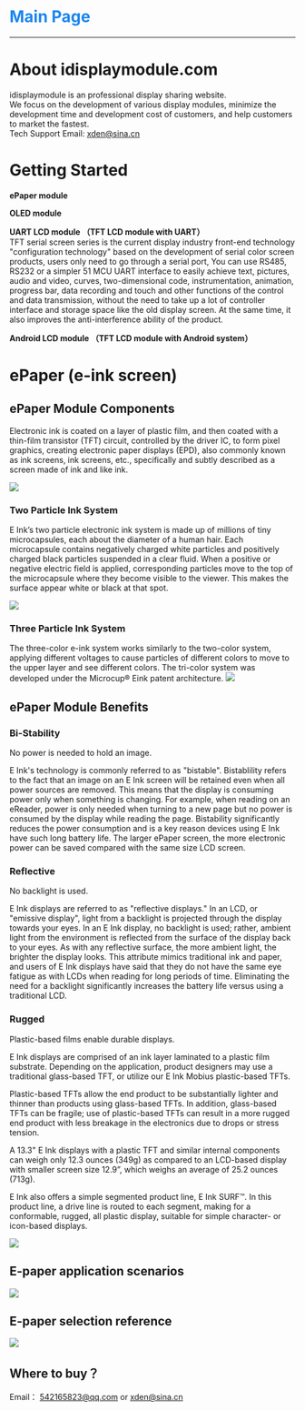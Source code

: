 
<!-- _coverpage.md -->

# <font color=#1C86EE>Main Page</font>
***
# About idisplaymodule.com
idisplaymodule is an professional display sharing website.  
We focus on the development of various display modules, minimize the development time and development cost of customers, and help customers to market the fastest.  
Tech Support Email: xden@sina.cn

# Getting Started
**ePaper module**

**OLED module**

**UART LCD module （TFT LCD module with UART）**   
TFT serial screen series is the current display industry front-end technology "configuration technology" based on the development of serial color screen products, users only need to go through a serial port, You can use RS485, RS232 or a simpler 51 MCU UART interface to easily achieve text, pictures, audio and video, curves, two-dimensional code, instrumentation, animation, progress bar, data recording and touch and other functions of the control and data transmission, without the need to take up a lot of controller interface and storage space like the old display screen. At the same time, it also improves the anti-interference ability of the product.  

**Android LCD module （TFT LCD module with Android system）**

# **ePaper (e-ink screen)**

## ePaper Module Components 

Electronic ink is coated on a layer of plastic film, and then coated with a thin-film transistor (TFT) circuit, controlled by the driver IC, to form pixel graphics, creating electronic paper displays (EPD), also commonly known as ink screens, ink screens, etc., specifically and subtly described as a screen made of ink and like ink.

![](电子纸组成.jpg)
### Two Particle Ink System <!-- {docsify-ignore} -->  
E Ink’s two particle electronic ink system is made up of millions of tiny microcapsules, each about the diameter of a human hair.  Each microcapsule contains negatively charged white particles and positively charged black particles suspended in a clear fluid.  When a positive or negative electric field is applied, corresponding particles move to the top of the microcapsule where they become visible to the viewer.  This makes the surface appear white or black at that spot.

![](双色电子墨水原理.gif)
### Three Particle Ink System <!-- {docsify-ignore} -->

The three-color e-ink system works similarly to the two-color system, applying different voltages to cause particles of different colors to move to the upper layer and see different colors. The tri-color system was developed under the Microcup® Eink patent architecture.
![](三色电子墨水原理.gif)
## ePaper Module Benefits 


### Bi-Stability <!-- {docsify-ignore} -->

No power is needed to hold an image.

E Ink's technology is commonly referred to as "bistable". Bistablility refers to the fact that an image on an E Ink screen will be retained even when all power sources are removed. This means that the display is consuming power only when something is changing. For example, when reading on an eReader, power is only needed when turning to a new page but no power is consumed by the display while reading the page. Bistability significantly reduces the power consumption and is a key reason devices using E Ink have such long battery life. The larger ePaper screen, the more electronic power can be saved compared with the same size LCD screen.

### Reflective <!-- {docsify-ignore} -->
 
No backlight is used.

E Ink displays are referred to as "reflective displays." In an LCD, or "emissive display", light from a backlight is projected through the display towards your eyes. In an E Ink display, no backlight is used; rather, ambient light from the environment is reflected from the surface of the display back to your eyes. As with any reflective surface, the more ambient light, the brighter the display looks. This attribute mimics traditional ink and paper, and users of E Ink displays have said that they do not have the same eye fatigue as with LCDs when reading for long periods of time. Eliminating the need for a backlight significantly increases the battery life versus using a traditional LCD.

### Rugged <!-- {docsify-ignore} -->

Plastic-based films enable durable displays.

E Ink displays are comprised of an ink layer laminated to a plastic film substrate. Depending on the application, product designers may use a traditional glass-based TFT, or utilize our E Ink Mobius plastic-based TFTs.

Plastic-based TFTs allow the end product to be substantially lighter and thinner than products using glass-based TFTs. In addition, glass-based TFTs can be fragile; use of plastic-based TFTs can result in a more rugged end product with less breakage in the electronics due to drops or stress tension.

A 13.3" E Ink displays with a plastic TFT and similar internal components can weigh only 12.3 ounces (349g) as compared to an LCD-based display with smaller screen size 12.9”, which weighs an average of 25.2 ounces (713g).

E Ink also offers a simple segmented product line, E Ink SURF™. In this product line, a drive line is routed to each segment, making for a conformable, rugged, all plastic display, suitable for simple character- or icon-based displays. 

![](电子纸特性.jpg)

## E-paper application scenarios

![](电子纸应用场景.jpg)

## E-paper selection reference

![](电子纸选型.jpg)

## Where to buy？

Email： 542165823@qq.com or xden@sina.cn



